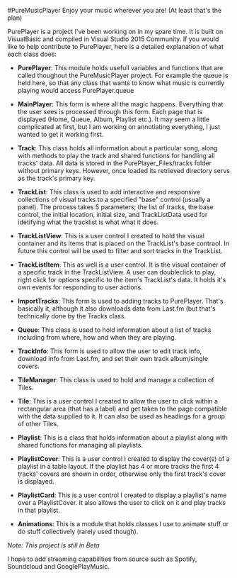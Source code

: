 #PureMusicPlayer
Enjoy your music wherever you are! (At least that's the plan)

PurePlayer is a project I've been working on in my spare time. It is built on VisualBasic and compiled in Visual Studio 2015 Community. If you would like to help contribute to PurePlayer, here is a detailed explanation of what each class does:

* **PurePlayer**:
This module holds usefull variables and functions that are called thoughout the PureMusicPlayer project. For example the queue is held here, so that any class that wants to know what music is currently playing would access PurePlayer.queue

* **MainPlayer**:
This form is where all the magic happens. Everything that the user sees is processed through this form. Each page that is displayed (Home, Queue, Album, Playlist etc.). It may seem a little complicated at first, but I am working on annotiating everything, I just wanted to get it working first.

* **Track**:
This class holds all information about a particular song, along with methods to play the track and shared functions for handling all tracks' data. All data is stored in the PurePlayer_Files/tracks folder without primary keys. However, once loaded its retrieved directory servs as the track's primary key.

* **TrackList**:
This class is used to add interactive and responsive collections of visual tracks to a specified "base" control (usually a panel). The process takes 5 parameters; the list of tracks, the base control, the initial location, initial size, and TrackListData used for idetifying what the tracklist is what what it does.

* **TrackListView**:
This is a user control I created to hold the visual container and its items that is placed on the TrackList's base contraol. In future this control will be used to filter and sort tracks in the TrackList.

* **TrackListItem**:
This as well is a user control. It is the visual container of a specific track in the TrackListView. A user can doubleclick to play, right click for options specific to the item's TrackList's data. It holds it's own events for responding to user actions.

* **ImportTracks**:
This form is used to adding tracks to PurePlayer. That's basically it, although it also downloads data from Last.fm (but that's technically done by the Tracks class.

* **Queue**:
This class is used to hold information about a list of tracks including from where, how and when they are playing.

* **TrackInfo**:
This form is used to allow the user to edit track info, download info from Last.fm, and set their own track album/single covers.

* **TileManager**:
This class is used to hold and manage a collection of Tiles.

* **Tile**:
This is a user control I created to allow the user to click within a rectangular area (that has a label) and get taken to the page compatible with the data supplied to it. It can also be used as headings for a group of other Tiles.

* **Playlist**:
This is a class that holds information about a playlist along with shared functions for managing all playlists.

* **PlaylistCover**:
This is a user control I created to display the cover(s) of a playlist in a table layout. If the playlist has 4 or more tracks the first 4 tracks' covers are shown in order, otherwise only the first track's cover is displayed.

* **PlaylistCard**:
This is a user control I created to display a playlist's name over a PlaylistCover. It also allows the user to click on it and play tracks in that playlist.

* **Animations**:
This is a module that holds classes I use to animate stuff or do stuff collectively (rarely used though).

_Note: This project is still in Beta_

I hope to add streaming capabilities from source such as Spotify, Soundcloud and GooglePlayMusic.
